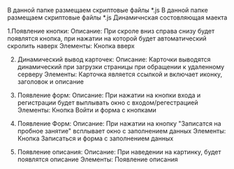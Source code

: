 В данной папке размещаем скриптовые файлы *.js
В данной папке размещаем скриптовые файлы *.js
Динамичнская состовляющая маекта

1.Появление кнопки:
Описание:
При скроле вниз справа снизу будет появлятся кнопка, при нажатии на которой будет автоматический скролить наверх
Элементы:
Кнопка вверх

2. Динамический вывод карточек:
Описание:
Карточки выводятся динамический при загрузки страницы при обращении к удаленному серверу
Элементы:
Карточка является ссылкой и включает иконку, заголовок и описание

3. Появление форм:
Описание:
При нажатии на кнопки входа и регистрации будет выплывать окно с входом/регестрацией
Элементы:
Кнопка Войти и форма с кнопками

4. Появление Форм:
Описание:
При нажатии на кнопку "Записатся на пробное занятие" всплывает окно с заполнением данных
Элементы:
Кнопка Записаться и форма с заполнением данных

5. Появление описания:
Описание:
При наведении на картинку, будет появлятся описание
Элементы:
Появление описания